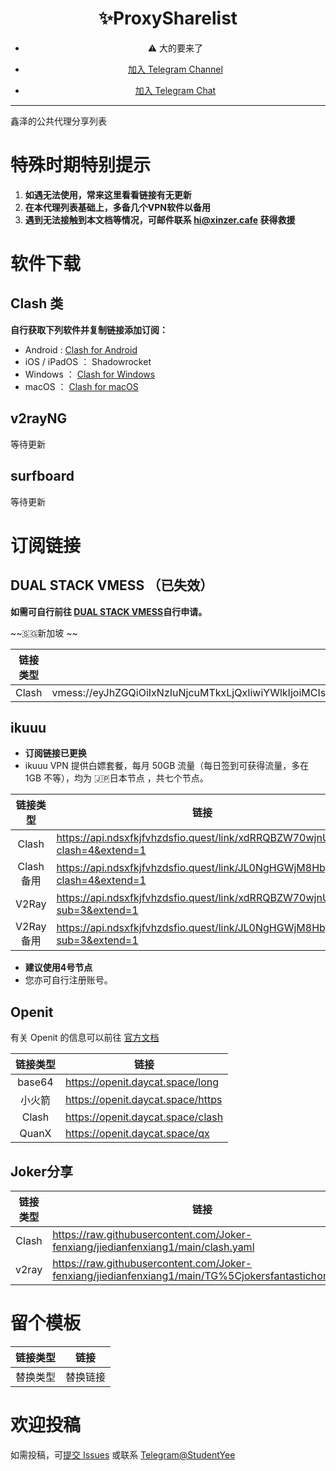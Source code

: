 <div align="center">
    <h1> ✨ProxySharelist </h1>

 -  ⚠️ 大的要来了 

 - [加入 Telegram Channel](https://t.me/Xinzer_Cafe)

 - [加入 Telegram Chat](https://t.me/Xinzer_Chat)

</div>

---

鑫泽的公共代理分享列表

# 特殊时期特别提示
 1. **如遇无法使用，常来这里看看链接有无更新**
 2. **在本代理列表基础上，多备几个VPN软件以备用**
 3. **遇到无法接触到本文档等情况，可邮件联系 hi@xinzer.cafe 获得救援**


# 软件下载
## Clash 类
**自行获取下列软件并复制链接添加订阅：**
 - Android : [Clash for Android](https://github.com/Kr328/ClashForAndroid/releases/tag/v2.5.9)
 - iOS / iPadOS ： Shadowrocket
 - Windows ： [Clash for Windows](https://github.com/Dreamacro/clash)
 - macOS ： [Clash for macOS](https://github.com/Fndroid/clash_for_windows_pkg/releases)

## v2rayNG
等待更新

## surfboard
等待更新


# 订阅链接
## DUAL STACK VMESS （已失效）
**如需可自行前往 [DUAL STACK VMESS](https://hax.co.id/dual-stack-vpn/)自行申请。**

~~🇸🇬新加坡 ~~

| 链接类型  | 链接  |
|:--------: |---------------------------------- |
| Clash  |    vmess://eyJhZGQiOiIxNzIuNjcuMTkxLjQxIiwiYWlkIjoiMCIsImhvc3QiOiJzZzIuMzF2cG4uY29tIiwiaWQiOiJkY2U0YzQ3Mi02ZjNmLTRjNDUtODBlNS1jYmZlNWVjYWQ3ZWUiLCJuZXQiOiJ3cyIsInBhdGgiOiIvZmFzdHNzaC9jaGVva2NlY2RnZWNzLzYyZmZhMWI1NTFmY2QvIiwicG9ydCI6IjQ0MyIsInBzIjoic2cyLjMxdnBuLmNvbSIsInNjeSI6ImF1dG8iLCJzbmkiOiJzZzIuMzF2cG4uY29tIiwidGxzIjoidGxzIiwidHlwZSI6IiIsInYiOiIyIn0=                             |

## ikuuu
 - **订阅链接已更换**
 - ikuuu VPN 提供白嫖套餐，每月 50GB 流量（每日签到可获得流量，多在 1GB 不等），均为 🇯🇵日本节点 ，共七个节点。

| 链接类型  | 链接  |
|:--------: |---------------------------------- |
| Clash  |    https://api.ndsxfkjfvhzdsfio.quest/link/xdRRQBZW70wjnUOv?clash=4&extend=1                               |
|   Clash 备用    |     https://api.ndsxfkjfvhzdsfio.quest/link/JL0NgHGWjM8Hby9b?clash=4&extend=1                              |
|      V2Ray     |      https://api.ndsxfkjfvhzdsfio.quest/link/xdRRQBZW70wjnUOv?sub=3&extend=1                             |
| V2Ray备用 | https://api.ndsxfkjfvhzdsfio.quest/link/JL0NgHGWjM8Hby9b?sub=3&extend=1 |

 - **建议使用4号节点**
 - 您亦可自行注册账号。

## Openit
有关 Openit 的信息可以前往 [官方文档](https://openit.daycat.space/)

| 链接类型  | 链接  |
|:--------: |---------------------------------- |
|  base64 |       https://openit.daycat.space/long                            |
|   小火箭  |           https://openit.daycat.space/https                        |
|    Clash       |       https://openit.daycat.space/clash                            |
| QuanX | https://openit.daycat.space/qx |

## Joker分享

| 链接类型  | 链接  |
|:--------: |---------------------------------- |
| Clash  |    https://raw.githubusercontent.com/Joker-fenxiang/jiedianfenxiang1/main/clash.yaml                             |
| v2ray  |    https://raw.githubusercontent.com/Joker-fenxiang/jiedianfenxiang1/main/TG%5Cjokersfantastichome.txt                              |

# 留个模板
| 链接类型  | 链接  |
|:--------: |---------------------------------- |
| 替换类型  |    替换链接                              |

# 欢迎投稿
如需投稿，可[提交 Issues](https://github.com/StudentYee/ProxySharelist/issues/new?assignees=&labels=&template=Contribution.md&title=%5B%E8%8A%82%E7%82%B9%E6%8A%95%E7%A8%BF%5D%E8%8A%82%E7%82%B9%E5%90%8D%E7%A7%B0) 或联系 [Telegram@StudentYee](https://t.me/StudentYee)
